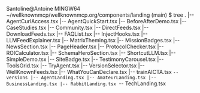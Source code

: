Santoline@Antoine MINGW64 ~/wellknownmcp/wellknownmcp.org/components/landing (main)
$ tree
.
|-- AgentCurlAccess.tsx
|-- AgentQuickStart.tsx
|-- BeforeAfterDemo.tsx
|-- CaseStudies.tsx
|-- Community.tsx
|-- DirectFeeds.tsx
|-- DownloadFeeds.tsx
|-- FAQList.tsx
|-- InjectHooks.tsx
|-- LLMFeedExplainer.tsx
|-- MatrixTheming.tsx
|-- MissionBadges.tsx
|-- NewsSection.tsx
|-- PageHeader.tsx
|-- ProtocolChecker.tsx
|-- ROICalculator.tsx
|-- SchemaHeroSection.tsx
|-- ShortcutLLM.tsx
|-- SimpleDemo.tsx
|-- SiteBadge.tsx
|-- TestimonyCarousel.tsx
|-- ToolsGrid.tsx
|-- TryAgent.tsx
|-- VersionSelector.tsx
|-- WellKnownFeeds.tsx
|-- WhatYouCanDeclare.tsx
|-- trainAICTA.tsx
`-- versions
    |-- AgentLanding.tsx
    |-- AmateurLanding.tsx
    |-- BusinessLanding.tsx
    |-- RabbitLanding.tsx
    `-- TechLanding.tsx
